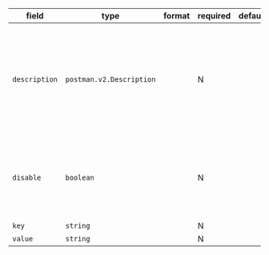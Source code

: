 | field | type | format | required | default | description |
|---|---|---|---|---|---|
| `description` | `postman.v2.Description` |  | N |  | A Description can be a raw text, or be an object, which holds the description along with its format. |
| `disable` | `boolean` |  | N |  | If set to true, the current query parameter will not be sent with the request |
| `key` | `string` |  | N |  |
| `value` | `string` |  | N |  |

